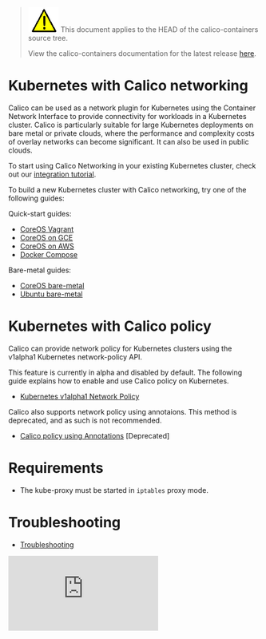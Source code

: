 <!--- master only -->
> ![warning](../../images/warning.png) This document applies to the HEAD of the calico-containers source tree.
>
> View the calico-containers documentation for the latest release [here](https://github.com/projectcalico/calico-containers/blob/v0.20.0/README.md).
<!--- else
> You are viewing the calico-containers documentation for release **release**.
<!--- end of master only -->

# Kubernetes with Calico networking
Calico can be used as a network plugin for Kubernetes using the Container Network Interface to provide connectivity for workloads in a Kubernetes cluster.  Calico is particularly suitable for large Kubernetes deployments on bare metal or private clouds, where the performance and complexity costs of overlay networks can become significant. It can also be used in public clouds.

To start using Calico Networking in your existing Kubernetes cluster, check out our [integration tutorial](KubernetesIntegration.md).

To build a new Kubernetes cluster with Calico networking, try one of the following guides:

Quick-start guides:
- [CoreOS Vagrant](VagrantCoreOS.md)
- [CoreOS on GCE](GCE.md)
- [CoreOS on AWS](AWS.md)
- [Docker Compose](https://github.com/projectcalico/docker-compose-kubernetes) 

Bare-metal guides:
- [CoreOS bare-metal](https://github.com/kubernetes/kubernetes/blob/master/docs/getting-started-guides/coreos/bare_metal_calico.md)
- [Ubuntu bare-metal](https://github.com/kubernetes/kubernetes/blob/master/docs/getting-started-guides/ubuntu-calico.md)

# Kubernetes with Calico policy
Calico can provide network policy for Kubernetes clusters using the v1alpha1 Kubernetes network-policy API.

This feature is currently in alpha and disabled by default.  The following guide explains how to enable and use Calico policy on Kubernetes. 
- [Kubernetes v1alpha1 Network Policy](NetworkPolicy.md)

Calico also supports network policy using annotaions.  This method is deprecated, and as such is not recommended.
- [Calico policy using Annotations](AnnotationPolicy.md) [Deprecated]

# Requirements
- The kube-proxy must be started in `iptables` proxy mode.

# Troubleshooting 
- [Troubleshooting](Troubleshooting.md)

[![Analytics](https://calico-ga-beacon.appspot.com/UA-52125893-3/calico-containers/docs/cni/kubernetes/README.md?pixel)](https://github.com/igrigorik/ga-beacon)

